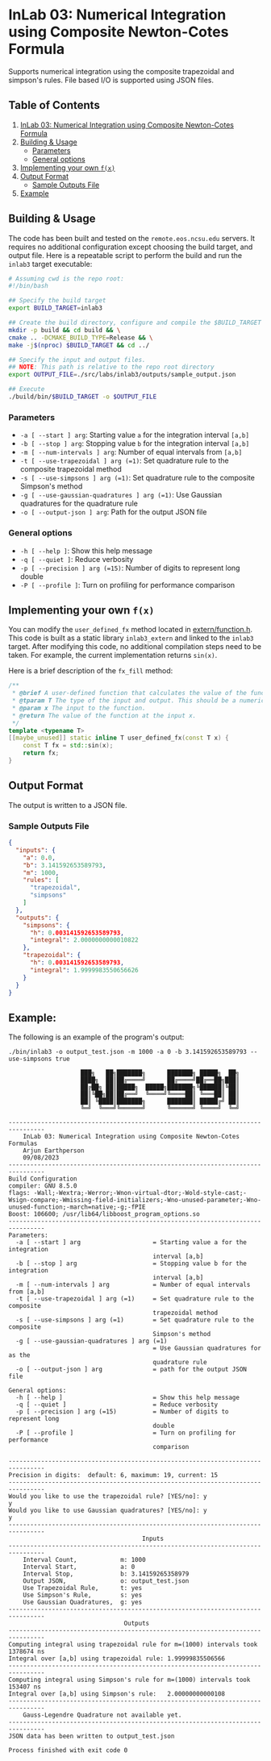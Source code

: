 # InLab 03: Numerical Integration using Composite Newton-Cotes Formula

Supports numerical integration using the composite trapezoidal and simpson's rules.
File based I/O is supported using JSON files.

## Table of Contents

1. [InLab 03: Numerical Integration using Composite Newton-Cotes Formula](#inlab-03-numerical-integration-using-composite-newton-cotes-formula)
2. [Building & Usage](#building--usage)
    - [Parameters](#parameters)
    - [General options](#general-options)
3. [Implementing your own `f(x)`](#implementing-your-own-fx)
4. [Output Format](#output-format)
    - [Sample Outputs File](#sample-outputs-file)
5. [Example](#example)

## Building & Usage

The code has been built and tested on the `remote.eos.ncsu.edu` servers. It requires no additional
configuration except choosing the build target, and output file. Here is a repeatable script
to perform the build and run the `inlab3` target executable:

```bash
# Assuming cwd is the repo root:
#!/bin/bash

## Specify the build target
export BUILD_TARGET=inlab3

## Create the build directory, configure and compile the $BUILD_TARGET
mkdir -p build && cd build && \
cmake .. -DCMAKE_BUILD_TYPE=Release && \
make -j$(nproc) $BUILD_TARGET && cd ../

## Specify the input and output files.
## NOTE: This path is relative to the repo root directory
export OUTPUT_FILE=./src/labs/inlab3/outputs/sample_output.json

## Execute
./build/bin/$BUILD_TARGET -o $OUTPUT_FILE
```

### Parameters

- `-a [ --start ] arg`: Starting value `a` for the integration interval `[a,b]`
- `-b [ --stop ] arg`: Stopping value `b` for the integration interval `[a,b]`
- `-m [ --num-intervals ] arg`: Number of equal intervals from `[a,b]`
- `-t [ --use-trapezoidal ] arg (=1)`: Set quadrature rule to the composite trapezoidal method
- `-s [ --use-simpsons ] arg (=1)`: Set quadrature rule to the composite Simpson's method
- `-g [ --use-gaussian-quadratures ] arg (=1)`: Use Gaussian quadratures for the quadrature rule
- `-o [ --output-json ] arg`: Path for the output JSON file

### General options

- `-h [ --help ]`: Show this help message
- `-q [ --quiet ]`: Reduce verbosity
- `-p [ --precision ] arg (=15)`: Number of digits to represent long double
- `-P [ --profile ]`: Turn on profiling for performance comparison

## Implementing your own `f(x)`

You can modify the `user_defined_fx` method located in [extern/function.h](extern/function.h). This code is built as a
static library `inlab3_extern` and linked to the `inlab3` target. After modifying this code, no additional compilation
steps need to be taken. For example, the current implementation returns `sin(x)`.

Here is a brief description of the `fx_fill` method:

```c++
/**
 * @brief A user-defined function that calculates the value of the function f(x) = sin(x)
 * @tparam T The type of the input and output. This should be a numeric type (e.g., int, float, double).
 * @param x The input to the function.
 * @return The value of the function at the input x.
 */
template <typename T>
[[maybe_unused]] static inline T user_defined_fx(const T x) {
    const T fx = std::sin(x);
    return fx;
}
```

## Output Format

The output is written to a JSON file.

### Sample Outputs File

```json
{
  "inputs": {
    "a": 0.0,
    "b": 3.141592653589793,
    "m": 1000,
    "rules": [
      "trapezoidal",
      "simpsons"
    ]
  },
  "outputs": {
    "simpsons": {
      "h": 0.003141592653589793,
      "integral": 2.0000000000010822
    },
    "trapezoidal": {
      "h": 0.003141592653589793,
      "integral": 1.9999983550656626
    }
  }
}
```

## Example:

The following is an example of the program's output:

```
./bin/inlab3 -o output_test.json -m 1000 -a 0 -b 3.141592653589793 --use-simpsons true

                    ███╗   ██╗███████╗      ███████╗ █████╗  ██╗
                    ████╗  ██║██╔════╝      ██╔════╝██╔══██╗███║
                    ██╔██╗ ██║█████╗  █████╗███████╗╚██████║╚██║
                    ██║╚██╗██║██╔══╝  ╚════╝╚════██║ ╚═══██║ ██║
                    ██║ ╚████║███████╗      ███████║ █████╔╝ ██║
                    ╚═╝  ╚═══╝╚══════╝      ╚══════╝ ╚════╝  ╚═╝
        
--------------------------------------------------------------------------------
	InLab 03: Numerical Integration using Composite Newton-Cotes Formulas
	Arjun Earthperson
	09/08/2023
--------------------------------------------------------------------------------
Build Configuration
compiler: GNU 8.5.0
flags: -Wall;-Wextra;-Werror;-Wnon-virtual-dtor;-Wold-style-cast;-Wsign-compare;-Wmissing-field-initializers;-Wno-unused-parameter;-Wno-unused-function;-march=native;-g;-fPIE
Boost: 106600; /usr/lib64/libboost_program_options.so
--------------------------------------------------------------------------------
Parameters:
  -a [ --start ] arg                    = Starting value a for the integration 
                                        interval [a,b]
  -b [ --stop ] arg                     = Stopping value b for the integration 
                                        interval [a,b]
  -m [ --num-intervals ] arg            = Number of equal intervals from [a,b]
  -t [ --use-trapezoidal ] arg (=1)     = Set quadrature rule to the composite 
                                        trapezoidal method
  -s [ --use-simpsons ] arg (=1)        = Set quadrature rule to the composite 
                                        Simpson's method
  -g [ --use-gaussian-quadratures ] arg (=1)
                                        = Use Gaussian quadratures for as the 
                                        quadrature rule
  -o [ --output-json ] arg              = path for the output JSON file

General options:
  -h [ --help ]                         = Show this help message
  -q [ --quiet ]                        = Reduce verbosity
  -p [ --precision ] arg (=15)          = Number of digits to represent long 
                                        double
  -P [ --profile ]                      = Turn on profiling for performance 
                                        comparison

--------------------------------------------------------------------------------
Precision in digits:  default: 6, maximum: 19, current: 15
--------------------------------------------------------------------------------
Would you like to use the trapezoidal rule? [YES/no]: y
y
Would you like to use Gaussian quadratures? [YES/no]: y
y
--------------------------------------------------------------------------------
                                     Inputs
--------------------------------------------------------------------------------
	Interval Count,            m: 1000
	Interval Start,            a: 0
	Interval Stop,             b: 3.14159265358979
	Output JSON,               o: output_test.json
	Use Trapezoidal Rule,      t: yes
	Use Simpson's Rule,        s: yes
	Use Gaussian Quadratures,  g: yes
--------------------------------------------------------------------------------
                                Outputs
--------------------------------------------------------------------------------
Computing integral using trapezoidal rule for m=(1000) intervals took 1378674 ns
Integral over [a,b] using trapezoidal rule: 1.99999835506566
--------------------------------------------------------------------------------
Computing integral using Simpson's rule for m=(1000) intervals took 153407 ns
Integral over [a,b] using Simpson's rule:   2.00000000000108
--------------------------------------------------------------------------------
	Gauss-Legendre Quadrature not available yet.
--------------------------------------------------------------------------------
JSON data has been written to output_test.json

Process finished with exit code 0
```
